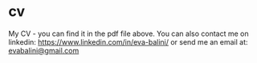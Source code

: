 # cv
My CV - you can find it in the pdf file above. 
You can also contact me on linkedin: https://www.linkedin.com/in/eva-balini/
or send me an email at: evabalini@gmail.com
